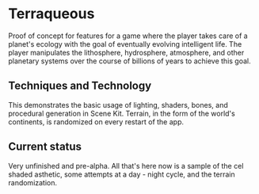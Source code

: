# Terraqueous

Proof of concept for features for a game where the player takes care of a planet's ecology with the goal of eventually evolving intelligent life. The player manipulates the lithosphere, hydrosphere, atmosphere, and other planetary systems over the course of billions of years to achieve this goal.

## Techniques and Technology

This demonstrates the basic usage of lighting, shaders, bones, and procedural generation in Scene Kit. Terrain, in the form of the world's continents, is randomized on every restart of the app.

## Current status

Very unfinished and pre-alpha.
All that's here now is a sample of the cel shaded asthetic, some attempts at a day - night cycle, and the terrain randomization.




